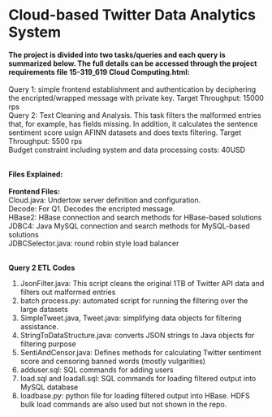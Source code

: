 <h1>Cloud-based Twitter Data Analytics System</h1>
<p>
<b>The project is divided into two tasks/queries and each query is summarized below. The full details can be accessed through the project requirements file 15-319_619 Cloud Computing.html:</b><br><br> 
Query 1: simple frontend establishment and authentication by deciphering the encripted/wrapped message with private key. Target Throughput: 15000 rps<br>
Query 2: Text Cleaning and Analysis. This task filters the malformed entries that, for example, has fields missing. In addition, it calculates the sentence sentiment score usign AFINN datasets and does texts filtering. Target Throughput: 5500 rps<br>
Budget constraint including system and data processing costs: 40USD <br><br>

<b>Files Explained:</b> <br><br>
<b>Frontend Files: </b><br>
Cloud.java: Undertow server definition and configuration.<br>
Decode: For Q1. Decodes the encripted message.<br>
HBase2: HBase connection and search methods for HBase-based solutions<br>
JDBC4: Java MySQL connection and search methods for MySQL-based solutions<br>
JDBCSelector.java: round robin style load balancer<br><br>

<b>Query 2 ETL Codes</b><br>
1. JsonFilter.java: This script cleans the original 1TB of Twitter API data and filters out malformed entries<br>
2. batch process.py: automated script for running the filtering over the large datasets<br>
3. SimpleTweet.java, Tweet.java: simplifying data objects for filtering assistance. <br>
4. StringToDataStructure.java: converts JSON strings to Java objects for filtering purpose<br>
5. SentiAndCensor.java: Defines methods for calculating Twitter sentiment score and censoring banned words (mostly vulgarities)<br>
6. adduser.sql: SQL commands for adding users<br>
7. load.sql and loadall.sql: SQL commands for loading filtered output into MySQL database<br>
8. loadbase.py: python file for loading filtered output into HBase. HDFS bulk load commands are also used but not shown in the repo. <br><br>



</p>
